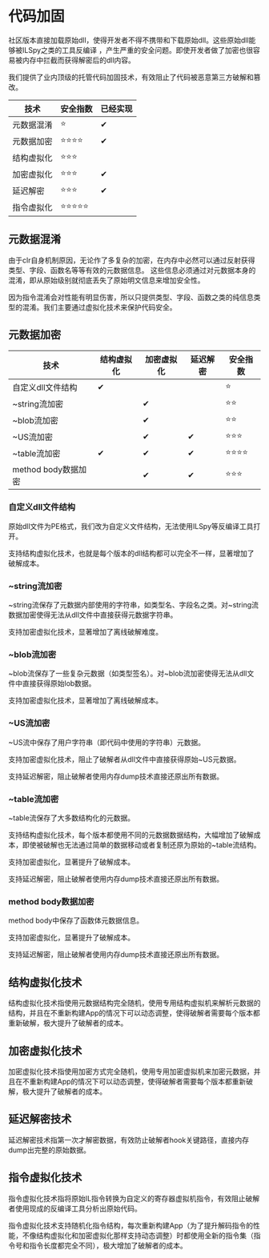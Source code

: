 # 代码加固

社区版本直接加载原始dll，使得开发者不得不携带和下载原始dll。这些原始dll能够被ILSpy之类的工具反编译
，产生严重的安全问题。即使开发者做了加密也很容易被内存中拦截而获得解密后的dll内容。

我们提供了业内顶级的托管代码加固技术，有效阻止了代码被恶意第三方破解和篡改。


|技术|安全指数|已经实现|
|-|-|-|
|元数据混淆|:star:|✔|
|元数据加密|:star::star::star::star:|✔|
|结构虚拟化|:star::star::star:||
|加密虚拟化|:star::star::star:|✔|
|延迟解密|:star::star::star:|✔|
|指令虚拟化|:star::star::star::star::star:||

## 元数据混淆

由于clr自身机制原因，无论作了多复杂的加密，在内存中必然可以通过反射获得类型、字段、函数名等等有效的元数据信息。
这些信息必须通过对元数据本身的混淆，即从原始级别就彻底丢失了原始明文信息来增加安全性。

因为指令混淆会对性能有明显伤害，所以只提供类型、字段、函数之类的纯信息类型的混淆。我们主要通过虚拟化技术来保护代码安全。

## 元数据加密

|技术|结构虚拟化|加密虚拟化|延迟解密|安全指数|
|-|-|-|-|-|
|自定义dll文件结构|✔|||:star:|
|~string流加密||✔||:star::star:|
|~blob流加密||✔||:star::star:|
|~US流加密||✔|✔|:star::star::star:|
|~table流加密|✔|✔|✔|:star::star::star::star:|
|method body数据加密||✔|✔|:star::star::star:|


### 自定义dll文件结构

原始dll文件为PE格式，我们改为自定义文件结构，无法使用ILSpy等反编译工具打开。

支持结构虚拟化技术，也就是每个版本的dll结构都可以完全不一样，显著增加了破解成本。

### ~string流加密

~string流保存了元数据内部使用的字符串，如类型名、字段名之类。对~string流数据加密使得无法从dll文件中直接获得元数据字符串。

支持加密虚拟化技术，显著增加了离线破解难度。

### ~blob流加密

~blob流保存了一些复杂元数据（如类型签名）。对~blob流加密使得无法从dll文件中直接获得原始lob数据。

支持加密虚拟化技术，显著增加了离线破解成本。

### ~US流加密

~US流中保存了用户字符串（即代码中使用的字符串）元数据。

支持加密虚拟化技术，阻止了破解者从dll文件中直接获得原始~US元数据。

支持延迟解密，阻止破解者使用内存dump技术直接还原出所有数据。

### ~table流加密

~table流保存了大多数结构化的元数据。

支持结构虚拟化技术，每个版本都使用不同的元数据数据结构，大幅增加了破解成本，即使被破解也无法通过简单的数据移动或者复制还原为原始的~table流结构。

支持加密虚拟化，显著提升了破解成本。

支持延迟解密，阻止破解者使用内存dump技术直接还原出所有数据。


### method body数据加密

method body中保存了函数体元数据信息。

支持加密虚拟化，显著提升了破解成本。

支持延迟解密，阻止破解者使用内存dump技术直接还原出所有数据。

## 结构虚拟化技术

结构虚拟化技术指使用元数据结构完全随机，使用专用结构虚拟机来解析元数据的结构，并且在不重新构建App的情况下可以动态调整，使得破解者需要每个版本都重新破解，极大提升了破解者的成本。

## 加密虚拟化技术

加密虚拟化技术指使用加密方式完全随机，使用专用加密虚拟机来加密元数据，并且在不重新构建App的情况下可以动态调整，使得破解者需要每个版本都重新破解，极大提升了破解者的成本。

## 延迟解密技术

延迟解密技术指第一次才解密数据，有效防止破解者hook关键路径，直接内存dump出完整的原始数据。

## 指令虚拟化技术

指令虚拟化技术指将原始IL指令转换为自定义的寄存器虚拟机指令，有效阻止破解者使用现成的反编译工具分析出原始代码。

指令虚拟化技术支持随机化指令结构，每次重新构建App（为了提升解码指令的性能，不像结构虚拟化和加密虚拟化那样支持动态调整）时都使用全新的指令集（指令号和指令长度都完全不同），极大增加了破解者的成本。

